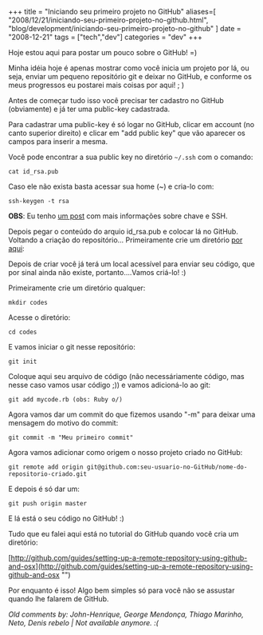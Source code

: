 +++
title = "Iniciando seu primeiro projeto no GitHub"
aliases=[
  "2008/12/21/iniciando-seu-primeiro-projeto-no-github.html",
  "blog/development/iniciando-seu-primeiro-projeto-no-github"
]
date = "2008-12-21"
tags = ["tech","dev"]
categories = "dev"
+++

Hoje estou aqui para postar um pouco sobre o GitHub! =)

Minha idéia hoje é apenas mostrar como você inicia um projeto por lá,
ou seja, enviar um pequeno repositório git e deixar no GitHub, e
conforme os meus progressos eu postarei mais coisas por aqui! ; )

Antes de começar tudo isso você precisar ter cadastro no GitHub
(obviamente) e já ter uma public-key cadastrada.

Para cadastrar uma public-key é só logar no GitHub, clicar em account
(no canto superior direito) e clicar em "add public key" que vão
aparecer os campos para inserir a mesma.

Você pode encontrar a sua public key no diretório `~/.ssh` com o
comando:

    cat id_rsa.pub

Caso ele não exista basta acessar sua home (~) e cria-lo com:

    ssh-keygen -t rsa

**OBS**: Eu tenho [um post](http://pothix.com/blog/slackware/deixando-seu-ssh-mais-facil-de-trabalhar "")
com mais informações sobre chave e SSH.

Depois pegar o conteúdo do arquio id_rsa.pub e colocar lá no GitHub.
Voltando a criação do repositório... Primeiramente crie um diretório
[por aqui](http://github.com/repositories/new " Novo repositório no
GitHub"):

Depois de criar você já terá um local acessível para enviar seu
código, que por sinal ainda não existe, portanto....Vamos criá-lo! :)

Primeiramente crie um diretório qualquer:

    mkdir codes

Acesse o diretório:

    cd codes

E vamos iniciar o git nesse repositório:

    git init

Coloque aqui seu arquivo de código (não necessáriamente código, mas
nesse caso vamos usar código ;)) e vamos adicioná-lo ao git:

    git add mycode.rb (obs: Ruby o/)

Agora vamos dar um commit do que fizemos usando "-m" para deixar uma
mensagem do motivo do commit:

    git commit -m "Meu primeiro commit"

Agora vamos adicionar como origem o nosso projeto criado no GitHub:

    git remote add origin git@github.com:seu-usuario-no-GitHub/nome-do-repositorio-criado.git

E depois é só dar um:

    git push origin master

E lá está o seu código no GitHub! :)

Tudo que eu falei aqui está no tutorial do GitHub quando você cria um
diretório:

[http://github.com/guides/setting-up-a-remote-repository-using-github-and-osx](http://github.com/guides/setting-up-a-remote-repository-using-github-and-osx "")

Por enquanto é isso! Algo bem simples só para você não se assustar
quando lhe falarem de GitHub.



_Old comments by: John-Henrique, George Mendonça, Thiago Marinho, Neto, Denis rebelo | Not available anymore. :(_
